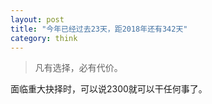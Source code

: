 ```yaml
---
layout: post
title: "今年已经过去23天，距2018年还有342天"
category: think
---
```


> 凡有选择，必有代价。

面临重大抉择时，可以说2300就可以干任何事了。

